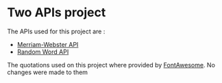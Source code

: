 # Two APIs project

The APIs used for this project are :

- [Merriam-Webster API](https://dictionaryapi.com/)
- [Random Word API](https://random-word-api.herokuapp.com/home)

The quotations used on this project where provided by [FontAwesome](https://fontawesome.com/license). No changes were made to them
